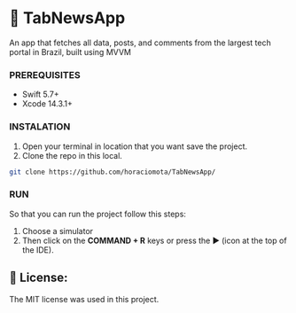 #  TabNewsApp 
An app that fetches all data, posts, and comments from the largest tech portal in Brazil, built using MVVM 


### PREREQUISITES 
- Swift 5.7+
- Xcode 14.3.1+

### INSTALATION
1. Open your terminal in location that you want save the project.
2. Clone the repo in this local.
```sh
git clone https://github.com/horaciomota/TabNewsApp/
```
### RUN
So that you can run the project follow this steps:
1. Choose a simulator 
2. Then click on the **COMMAND + R** keys or press the ▶︎ (icon at the top of the IDE).


## 📃 License:
The MIT license was used in this project.
